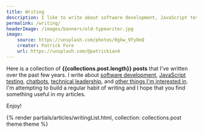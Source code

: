 ```yaml
---
title: Writing
description: I like to write about software development, JavaScript testing, chatbots, technical leadership, and other things I'm interested in.
permalink: /writing/
headerImage: /images/banners/old-typewriter.jpg
image:
    source: https://unsplash.com/photos/0gkw_9fy0eQ
    creator: Patrick Fore
    url: https://unsplash.com/@patrickian4
---
```


Here is a collection of **{{collections.post.length}} posts** that I've written over the past few years. I write about [software development](/topics/development/), [JavaScript testing](/javascript-testing/), [chatbots](/bots/), [technical leadership](/topics/leadership/), and [other things I'm interested in](/topics/). I'm attempting to build a regular habit of writing and I hope that you find something useful in my articles.

Enjoy!

{% render partials/articles/writingList.html, collection: collections.post theme:theme %}
